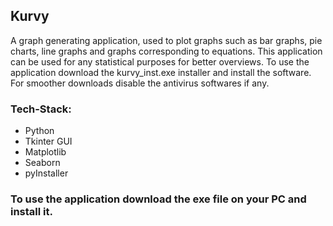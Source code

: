 
## Kurvy
A graph generating application, used to plot graphs such as bar graphs, pie charts, line graphs and graphs corresponding to equations. 
This application can be used for any statistical purposes for better overviews. To use the application download the kurvy_inst.exe installer
and install the software. For smoother downloads disable the antivirus softwares if any.


### Tech-Stack:
 - Python 
 - Tkinter GUI
 -  Matplotlib
 - Seaborn
 - pyInstaller
 
### To use the application download the exe file on your PC and install it.
